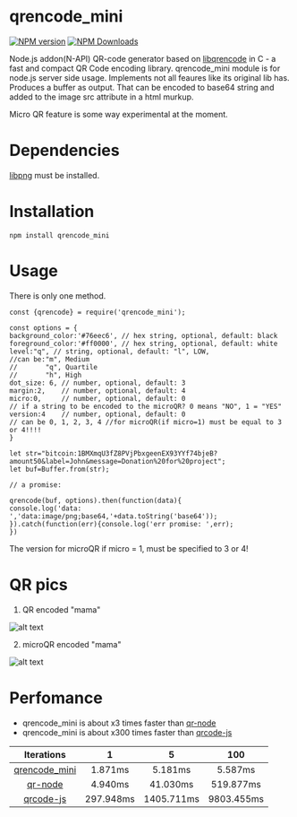 # qrencode_mini

[![NPM version](http://img.shields.io/npm/v/qrencode_mini.svg?style=flat)](https://npmjs.org/package/qrencode_mini) 
[![NPM Downloads](https://img.shields.io/npm/dm/qrencode_mini.svg?style=flat)](https://npmjs.org/package/qrencode_mini)


Node.js addon(N-API) QR-code generator based on [libqrencode](https://github.com/fukuchi/libqrencode) in C - a fast and compact QR Code encoding
library.
qrencode_mini module is for node.js server side usage. Implements not all feaures like its original lib has.
Produces a buffer as output. That can be encoded to base64 string and added to the image src attribute in a html murkup.

Micro QR feature is some way experimental at the moment.

# Dependencies

[libpng](https://github.com/glennrp/libpng) must be installed.

# Installation

```
npm install qrencode_mini

```

# Usage

There is only one method. 

```
const {qrencode} = require('qrencode_mini');

const options = {
background_color:'#76eec6', // hex string, optional, default: black
foreground_color:'#ff0000', // hex string, optional, default: white
level:"q", // string, optional, default: "l", LOW, 
//can be:"m", Medium
//       "q", Quartile
//       "h", High
dot_size: 6, // number, optional, default: 3
margin:2,    // number, optional, default: 4
micro:0,     // number, optional, default: 0 
// if a string to be encoded to the microQR? 0 means "NO", 1 = "YES"
version:4    // number, optional, default: 0 
// can be 0, 1, 2, 3, 4 //for microQR(if micro=1) must be equal to 3 or 4!!!!
}

let str="bitcoin:1BMXmqU3fZ8PVjPbxgeenEX93YYf74bjeB?amount50&label=John&message=Donation%20for%20project";
let buf=Buffer.from(str);

// a promise:

qrencode(buf, options).then(function(data){
console.log('data: ','data:image/png;base64,'+data.toString('base64'));
}).catch(function(err){console.log('err promise: ',err);
})
```
The version for microQR if micro = 1, must be specified to 3 or 4!

# QR pics


1. QR encoded "mama"

![alt text](http://gifok.net/images/2018/01/19/qr_not_micro.png)

2. microQR encoded "mama"

![alt text](http://gifok.net/images/2018/01/19/micro_qr.png)


# Perfomance


* qrencode_mini is about x3 times faster than [qr-node](https://github.com/xr0master/qr-node)
* qrencode_mini is about x300 times faster than [qrcode-js](https://github.com/CloudService/qrcode-js)

| Iterations | 1 | 5 | 100 |
| :---------: | :---------: | :---------: | :---------: |
| [qrencode\_mini](https://github.com/Globik/qrencode_mini)  | 1.871ms     | 5.181ms     | 5.587ms   |
| [qr-node](https://github.com/xr0master/qr-node)   | 4.940ms     | 41.030ms    | 519.877ms  |
| [qrcode-js](https://github.com/CloudService/qrcode-js)    | 297.948ms   | 1405.711ms  | 9803.455ms |

